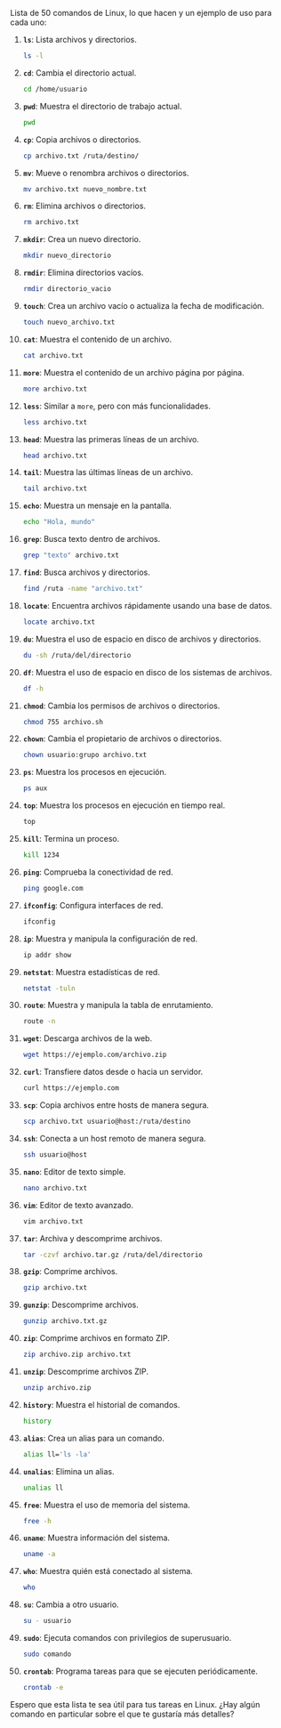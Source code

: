 Lista de 50 comandos de Linux, lo que hacen y un ejemplo de uso para cada uno:

1. **`ls`**: Lista archivos y directorios.
    
    ```bash
    ls -l
    ```
    
2. **`cd`**: Cambia el directorio actual.
    
    ```bash
    cd /home/usuario
    ```
    
3. **`pwd`**: Muestra el directorio de trabajo actual.
    
    ```bash
    pwd
    ```
    
4. **`cp`**: Copia archivos o directorios.
    
    ```bash
    cp archivo.txt /ruta/destino/
    ```
    
5. **`mv`**: Mueve o renombra archivos o directorios.
    
    ```bash
    mv archivo.txt nuevo_nombre.txt
    ```
    
6. **`rm`**: Elimina archivos o directorios.
    
    ```bash
    rm archivo.txt
    ```
    
7. **`mkdir`**: Crea un nuevo directorio.
    
    ```bash
    mkdir nuevo_directorio
    ```
    
8. **`rmdir`**: Elimina directorios vacíos.
    
    ```bash
    rmdir directorio_vacio
    ```
    
9. **`touch`**: Crea un archivo vacío o actualiza la fecha de modificación.
    
    ```bash
    touch nuevo_archivo.txt
    ```
    
10. **`cat`**: Muestra el contenido de un archivo.
    
    ```bash
    cat archivo.txt
    ```
    
11. **`more`**: Muestra el contenido de un archivo página por página.
    
    ```bash
    more archivo.txt
    ```
    
12. **`less`**: Similar a `more`, pero con más funcionalidades.
    
    ```bash
    less archivo.txt
    ```
    
13. **`head`**: Muestra las primeras líneas de un archivo.
    
    ```bash
    head archivo.txt
    ```
    
14. **`tail`**: Muestra las últimas líneas de un archivo.
    
    ```bash
    tail archivo.txt
    ```
    
15. **`echo`**: Muestra un mensaje en la pantalla.
    
    ```bash
    echo "Hola, mundo"
    ```
    
16. **`grep`**: Busca texto dentro de archivos.
    
    ```bash
    grep "texto" archivo.txt
    ```
    
17. **`find`**: Busca archivos y directorios.
    
    ```bash
    find /ruta -name "archivo.txt"
    ```
    
18. **`locate`**: Encuentra archivos rápidamente usando una base de datos.
    
    ```bash
    locate archivo.txt
    ```
    
19. **`du`**: Muestra el uso de espacio en disco de archivos y directorios.
    
    ```bash
    du -sh /ruta/del/directorio
    ```
    
20. **`df`**: Muestra el uso de espacio en disco de los sistemas de archivos.
    
    ```bash
    df -h
    ```
    
21. **`chmod`**: Cambia los permisos de archivos o directorios.
    
    ```bash
    chmod 755 archivo.sh
    ```
    
22. **`chown`**: Cambia el propietario de archivos o directorios.
    
    ```bash
    chown usuario:grupo archivo.txt
    ```
    
23. **`ps`**: Muestra los procesos en ejecución.
    
    ```bash
    ps aux
    ```
    
24. **`top`**: Muestra los procesos en ejecución en tiempo real.
    
    ```bash
    top
    ```
    
25. **`kill`**: Termina un proceso.
    
    ```bash
    kill 1234
    ```
    
26. **`ping`**: Comprueba la conectividad de red.
    
    ```bash
    ping google.com
    ```
    
27. **`ifconfig`**: Configura interfaces de red.
    
    ```bash
    ifconfig
    ```
    
28. **`ip`**: Muestra y manipula la configuración de red.
    
    ```bash
    ip addr show
    ```
    
29. **`netstat`**: Muestra estadísticas de red.
    
    ```bash
    netstat -tuln
    ```
    
30. **`route`**: Muestra y manipula la tabla de enrutamiento.
    
    ```bash
    route -n
    ```
    
31. **`wget`**: Descarga archivos de la web.
    
    ```bash
    wget https://ejemplo.com/archivo.zip
    ```
    
32. **`curl`**: Transfiere datos desde o hacia un servidor.
    
    ```bash
    curl https://ejemplo.com
    ```
    
33. **`scp`**: Copia archivos entre hosts de manera segura.
    
    ```bash
    scp archivo.txt usuario@host:/ruta/destino
    ```
    
34. **`ssh`**: Conecta a un host remoto de manera segura.
    
    ```bash
    ssh usuario@host
    ```
    
35. **`nano`**: Editor de texto simple.
    
    ```bash
    nano archivo.txt
    ```
    
36. **`vim`**: Editor de texto avanzado.
    
    ```bash
    vim archivo.txt
    ```
    
37. **`tar`**: Archiva y descomprime archivos.
    
    ```bash
    tar -czvf archivo.tar.gz /ruta/del/directorio
    ```
    
38. **`gzip`**: Comprime archivos.
    
    ```bash
    gzip archivo.txt
    ```
    
39. **`gunzip`**: Descomprime archivos.
    
    ```bash
    gunzip archivo.txt.gz
    ```
    
40. **`zip`**: Comprime archivos en formato ZIP.
    
    ```bash
    zip archivo.zip archivo.txt
    ```
    
41. **`unzip`**: Descomprime archivos ZIP.
    
    ```bash
    unzip archivo.zip
    ```
    
42. **`history`**: Muestra el historial de comandos.
    
    ```bash
    history
    ```
    
43. **`alias`**: Crea un alias para un comando.
    
    ```bash
    alias ll='ls -la'
    ```
    
44. **`unalias`**: Elimina un alias.
    
    ```bash
    unalias ll
    ```
    
45. **`free`**: Muestra el uso de memoria del sistema.
    
    ```bash
    free -h
    ```
    
46. **`uname`**: Muestra información del sistema.
    
    ```bash
    uname -a
    ```
    
47. **`who`**: Muestra quién está conectado al sistema.
    
    ```bash
    who
    ```
    
48. **`su`**: Cambia a otro usuario.
    
    ```bash
    su - usuario
    ```
    
49. **`sudo`**: Ejecuta comandos con privilegios de superusuario.
    
    ```bash
    sudo comando
    ```
    
50. **`crontab`**: Programa tareas para que se ejecuten periódicamente.
    
    ```bash
    crontab -e
    ```
    

Espero que esta lista te sea útil para tus tareas en Linux. ¿Hay algún comando en particular sobre el que te gustaría más detalles?